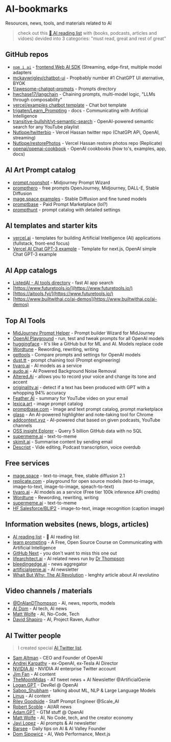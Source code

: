 # AI-bookmarks
Resources, news, tools, and materials related to AI

> check out this [🌟 AI reading list](https://docs.google.com/document/d/1bEQM1W-1fzSVWNbS4ne5PopB2b7j8zD4Jc3nm4rbK-U/edit) with (books, podcasts, articles and vidoes) devided into 3 categories: "must read, great and rest of great"

## GitHub repos
- [`npm i ai`](https://github.com/vercel-labs/ai) - [frontend Web AI SDK](https://sdk.vercel.ai/docs) (Streaming, edge-first, multiple model adapters
- [mckaywrigley/chatbot-ui](https://github.com/mckaywrigley/chatbot-ui) - Propbably number #1 ChatGPT UI aternative, BYOK
- [f/awesome-chatgpt-prompts](https://github.com/f/awesome-chatgpt-prompts) - Prompts directory
- [hwchase17/langchain](https://github.com/hwchase17/langchain) - Chaining prompts, multi-model logic, "LLMs through composability"
- [vercel/examples chatbot template](https://github.com/vercel/examples/tree/main/solutions/ai-chatgpt) - Chat bot template
- [trigaten/Learn_Prompting](https://github.com/trigaten/Learn_Prompting) - docs - Communicating with Artificial Intelligence
- [transitive-bullshit/yt-semantic-search](https://github.com/transitive-bullshit/yt-semantic-search) - OpenAI-powered semantic search for any YouTube playlist
- [Nutlope/twitterbio](https://github.com/Nutlope/twitterbio) - Vercel Hassan twitter repo (ChatGPt APi, OpenAI, streaming)
- [Nutlope/restorePhotos](https://github.com/Nutlope/restorePhotos) - Vercel Hassan restore photos repo (Replicate)
- [openai/openai-cookbook](https://github.com/openai/openai-cookbook) - OpenAI cookbooks (how to's, examples, app, docs)


## AI Art Prompt catalog
- [prompt.noonshot](https://prompt.noonshot.com/) - Midjourney Prompt Wizard
- [prompthero](https://prompthero.com/) - free prompts OpenJourney, Midjourney, DALL-E, Stable Diffusion
- [mage.space examples](https://www.mage.space/explore) - Stable Diffusion and fine tuned models
- [promptbase](https://promptbase.com/) - Paid Prompt Marketplace (lol?)
- [prompthunt](https://www.prompthunt.com/) - prompt catalog with detailed settings


## AI templates and starter kits
- [vercel.ai](https://www.vercel.ai) - templates for building Artificial Intelligence (AI) applications (fullstack, front-end focus)
- [Vercel AI Chat GPT-3 example](https://vercel.com/templates/next.js/ai-gpt3-chatbot) - Template for next.js, OpenAI simple Chat GPT-3 example

## AI App catalogs
- [ListedAI - AI tools directory](https://www.listedai.co/) - fast AI app search 
- [https://www.futuretools.io/](https://www.futuretools.io/)
- [https://aitools.fyi/](https://www.futuretools.io/)
- [https://www.builtwithai.co/ai-demos](https://www.builtwithai.co/ai-demos)

## Top AI Tools
- [MidJourney Prompt Helper](https://prompt.noonshot.com/) - Prompt builder Wizard for MidJourney
- [OpenAI Playground](https://beta.openai.com/playground) - run, test and tweak prompts for all OpenAI models
- [huggingface](https://huggingface.co/) - It's like a GitHub but for ML and AI. Models replace code
- [Wordtune](https://www.wordtune.com/) - Rewording, rewriting, writing 
- [gpttools](https://gpttools.com/comparisontool) - Compare prompts and settings for OpenAI models
- [dust.tt](https://dust.tt/) - prompt chaining tool (Prompt engineering)
- [tiyaro.ai](https://console.tiyaro.ai/explore) - AI models as a service
- [audo.ai](https://audo.ai/) - AI Powered Background Noise Removal
- [Altered.Ai](https://www.altered.ai/) - allows you to record your voice and change its tone and accent
- [originality.ai](https://originality.ai/) - detect if a text has been produced with GPT with a whopping 94% accuracy
- [Feather AI](https://www.featherai.co/) - summary for YouTube video on your email
- [lexica.art](https://lexica.art/) - image prompt catalog
- [promptbase.com](https://promptbase.com/) - Image and text prompt catalog, prompt marketplace
- [glasp](https://glasp.co/) - An AI-powered highlighter and note-taking tool for Chrome
- [addcontext.xyz](https://addcontext.xyz/) - AI-powered chat based on given podcasts, YouTube channels
- [OSS insight Eplorer](https://ossinsight.io/explore) - Query 5 billion GitHub data with no SQL
- [supermeme.ai](https://www.supermeme.ai/) - text-to-meme
- [skimit.ai](https://www.skimit.ai/) - Summarise content by sending email
- [Descript](https://www.descript.com/) - Vide editing, Podcast transcription, voice overdub


## Free services
- [mage.space](https://www.mage.space/) - text-to-image, free, stable diffusion 2.1
- [replicate.com](https://replicate.com/explore) - playground for open source models (text-to-image, image-to-text, image-to-image, speach-to-text)
- [tiyaro.ai](https://console.tiyaro.ai/explore) - AI models as a service (Free tier 100k inference API credits)
- [Wordtune](https://www.wordtune.com/) - Rewording, rewriting, writing
- [supermeme.ai](https://www.supermeme.ai/) - text-to-meme
- [HF Salesforce/BLIP2](https://huggingface.co/spaces/Salesforce/BLIP2) - image-to-text, image recognition (caption image)

## Information websites (news, blogs, articles)
- [AI reading list](https://docs.google.com/document/d/1bEQM1W-1fzSVWNbS4ne5PopB2b7j8zD4Jc3nm4rbK-U/edit) - 🌟 AI reading list
- [learn prompting](https://learnprompting.org/) - A Free, Open Source Course on Communicating with Artificial Intelligence
- [GitHub Next](https://githubnext.com/) - you don't want to miss this one out
- [lifearchitect.ai](https://lifearchitect.ai/) - AI related news run by [Dr Thompson](https://lifearchitect.ai/about-alan/)
- [bleedingedge.ai](https://bleedingedge.ai/) - news aggregator 
- [artificialgenie.ai](https://artificialgenie.ai/) - AI newsletter
- [Whait But Why: The AI Revolution](https://waitbutwhy.com/2015/01/artificial-intelligence-revolution-1.html) - lenghty article about AI revolutino

## Video channels / materials 
- [@DrAlanDThompson](https://www.youtube.com/@DrAlanDThompson) - AI, news, reports, models
- [AI Dom](https://www.youtube.com/@DominikSipowicz) - AI tech, AI news
- [Matt Wolfe](https://www.youtube.com/@mreflow) - AI, No-Code, Tech
- [David Shapiro](https://www.youtube.com/@DavidShapiroAutomator) - AI, Project Raven, Author

## AI Twitter people

> I created special [AI Twitter list](https://twitter.com/i/lists/1630708952760459265?s=20).

- [Sam Altman](https://twitter.com/sama) - CEO and Founder of OpenAI
- [Andrej Karpathy](https://twitter.com/karpathy) - ex-OpenAI, ex-Tesla AI Director
- [NVIDIA AI](https://twitter.com/NVIDIAAI) - NVIDIA AI enterprise Twitter account
- [Jim Fan](https://twitter.com/DrJimFan) - AI content
- [TheMoonMidas](https://twitter.com/TheMoonMidas) - AT tweet news + AI Newsletter @ArtificialGenie
- [Logan.GPT](https://twitter.com/OfficialLoganK) - DevRel @ OpenAI
- [Saboo_Shubham](https://twitter.com/Saboo_Shubham_) - talking about ML, NLP & Large Language Models
- [Linus](https://twitter.com/LinusEkenstam) - AI content
- [Riley Goodside](https://twitter.com/goodside) - Staff Prompt Engineer @Scale_AI
- [Robert Scoble](https://twitter.com/Scobleizer) - AI/AR news
- [Adam.GPT](https://twitter.com/TheRealAdamG) - GTM stuff @ OpenAI
- [Matt Wolfe](https://twitter.com/mreflow) - AI, No Code, tech, and the creator economy
- [Javi Lopez](https://twitter.com/javilopen) - AI prompts & AI newsletter
- [Barsee](https://twitter.com/heyBarsee) - Daily tips on AI & AI Valley Founder
- [Dom Sipowicz](https://twitter.com/dom_sipowicz) - AI, Web Performance, Mext.js

